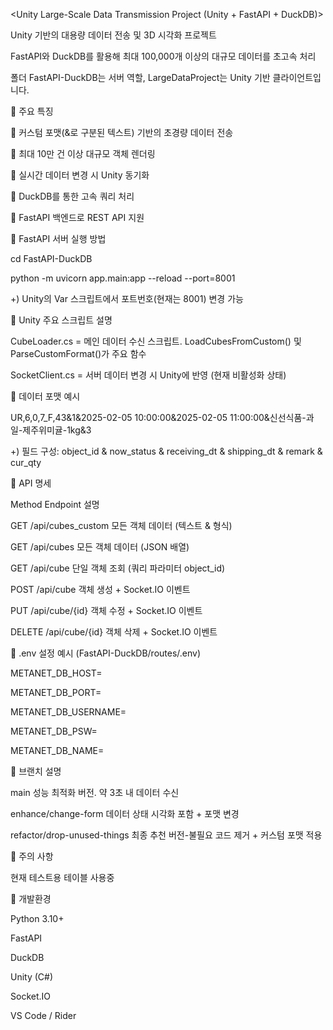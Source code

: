 <Unity Large-Scale Data Transmission Project (Unity + FastAPI + DuckDB)>

Unity 기반의 대용량 데이터 전송 및 3D 시각화 프로젝트

FastAPI와 DuckDB를 활용해 최대 100,000개 이상의 대규모 데이터를 초고속 처리

폴더 FastAPI-DuckDB는 서버 역할, LargeDataProject는 Unity 기반 클라이언트입니다.




  🍏 주요 특징

🔷 커스텀 포맷(&로 구분된 텍스트) 기반의 초경량 데이터 전송

🔷 최대 10만 건 이상 대규모 객체 렌더링

🔷 실시간 데이터 변경 시 Unity 동기화

🔷 DuckDB를 통한 고속 쿼리 처리

🔷 FastAPI 백엔드로 REST API 지원


  🍏 FastAPI 서버 실행 방법
  
cd FastAPI-DuckDB

python -m uvicorn app.main:app --reload --port=8001

+) Unity의 Var 스크립트에서 포트번호(현재는 8001) 변경 가능


  🍏 Unity 주요 스크립트 설명
  
CubeLoader.cs	= 메인 데이터 수신 스크립트. LoadCubesFromCustom() 및 ParseCustomFormat()가 주요 함수

SocketClient.cs	= 서버 데이터 변경 시 Unity에 반영 (현재 비활성화 상태)



  🍏 데이터 포맷 예시
  
UR,6,0,7_F,43&1&2025-02-05 10:00:00&2025-02-05 11:00:00&신선식품-과일-제주위미귤-1kg&3

+) 필드 구성: object_id & now_status & receiving_dt & shipping_dt & remark & cur_qty


  🍏 API 명세
  
Method	Endpoint	설명

GET	/api/cubes_custom	모든 객체 데이터 (텍스트 & 형식)

GET	/api/cubes	모든 객체 데이터 (JSON 배열)

GET	/api/cube	단일 객체 조회 (쿼리 파라미터 object_id)

POST	/api/cube	객체 생성 + Socket.IO 이벤트

PUT	/api/cube/{id}	객체 수정 + Socket.IO 이벤트

DELETE	/api/cube/{id}	객체 삭제 + Socket.IO 이벤트



  🍏 .env 설정 예시 (FastAPI-DuckDB/routes/.env)
  
METANET_DB_HOST=

METANET_DB_PORT=

METANET_DB_USERNAME=

METANET_DB_PSW=

METANET_DB_NAME=



  🍏 브랜치 설명
  
main                             성능 최적화 버전. 약 3초 내 데이터 수신

enhance/change-form              데이터 상태 시각화 포함 + 포맷 변경

refactor/drop-unused-things	     최종 추천 버전-불필요 코드 제거 + 커스텀 포맷 적용


  🍏 주의 사항
  
현재 테스트용 테이블 사용중


  🍏 개발환경
  
Python 3.10+

FastAPI

DuckDB

Unity (C#)

Socket.IO

VS Code / Rider

